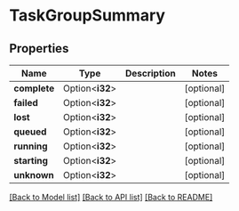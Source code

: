 # TaskGroupSummary

## Properties

Name | Type | Description | Notes
------------ | ------------- | ------------- | -------------
**complete** | Option<**i32**> |  | [optional]
**failed** | Option<**i32**> |  | [optional]
**lost** | Option<**i32**> |  | [optional]
**queued** | Option<**i32**> |  | [optional]
**running** | Option<**i32**> |  | [optional]
**starting** | Option<**i32**> |  | [optional]
**unknown** | Option<**i32**> |  | [optional]

[[Back to Model list]](../README.md#documentation-for-models) [[Back to API list]](../README.md#documentation-for-api-endpoints) [[Back to README]](../README.md)


